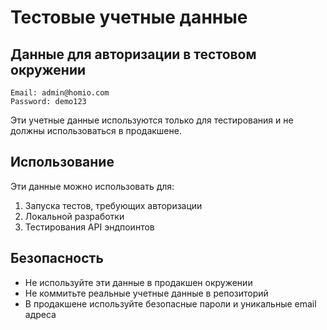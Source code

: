 # Тестовые учетные данные

## Данные для авторизации в тестовом окружении

```
Email: admin@homio.com
Password: demo123
```

Эти учетные данные используются только для тестирования и не должны использоваться в продакшене.

## Использование

Эти данные можно использовать для:

1. Запуска тестов, требующих авторизации
2. Локальной разработки
3. Тестирования API эндпоинтов

## Безопасность

- Не используйте эти данные в продакшен окружении
- Не коммитьте реальные учетные данные в репозиторий
- В продакшене используйте безопасные пароли и уникальные email адреса
